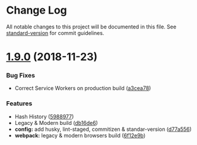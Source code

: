 # Change Log

All notable changes to this project will be documented in this file. See [standard-version](https://github.com/conventional-changelog/standard-version) for commit guidelines.

<a name="1.9.0"></a>
# [1.9.0](https://github.com/JimmyBeldone/reapt/compare/v1.8.9...v1.9.0) (2018-11-23)


### Bug Fixes

* Correct Service Workers on production build ([a3cea78](https://github.com/JimmyBeldone/reapt/commit/a3cea78))


### Features

* Hash History ([5988977](https://github.com/JimmyBeldone/reapt/commit/5988977))
* Legacy & Modern build ([db16de6](https://github.com/JimmyBeldone/reapt/commit/db16de6))
* **config:** add husky, lint-staged, commitizen & standar-version ([d77a556](https://github.com/JimmyBeldone/reapt/commit/d77a556))
* **webpack:** legacy & modern browsers build ([6f12e9b](https://github.com/JimmyBeldone/reapt/commit/6f12e9b))
